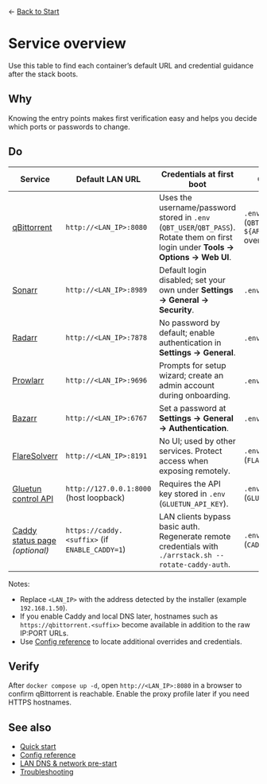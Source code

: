 ← [Back to Start](../README.md)

# Service overview

Use this table to find each container’s default URL and credential guidance after the stack boots.

## Why
Knowing the entry points makes first verification easy and helps you decide which ports or passwords to change.

## Do
| Service | Default LAN URL | Credentials at first boot | Change ports in |
| --- | --- | --- | --- |
| [qBittorrent](https://www.qbittorrent.org/) | `http://<LAN_IP>:8080` | Uses the username/password stored in `.env` (`QBT_USER`/`QBT_PASS`). Rotate them on first login under **Tools → Options → Web UI**. | `.env` (`QBT_HTTP_PORT_HOST`) or `${ARR_BASE}/userr.conf` overrides |
| [Sonarr](https://sonarr.tv/) | `http://<LAN_IP>:8989` | Default login disabled; set your own under **Settings → General → Security**. | `.env` (`SONARR_PORT`) |
| [Radarr](https://radarr.video/) | `http://<LAN_IP>:7878` | No password by default; enable authentication in **Settings → General**. | `.env` (`RADARR_PORT`) |
| [Prowlarr](https://prowlarr.com/) | `http://<LAN_IP>:9696` | Prompts for setup wizard; create an admin account during onboarding. | `.env` (`PROWLARR_PORT`) |
| [Bazarr](https://www.bazarr.media/) | `http://<LAN_IP>:6767` | Set a password at **Settings → General → Authentication**. | `.env` (`BAZARR_PORT`) |
| [FlareSolverr](https://flaresolverr.com/) | `http://<LAN_IP>:8191` | No UI; used by other services. Protect access when exposing remotely. | `.env` (`FLARESOLVERR_PORT`) |
| [Gluetun control API](https://github.com/qdm12/gluetun) | `http://127.0.0.1:8000` (host loopback) | Requires the API key stored in `.env` (`GLUETUN_API_KEY`). | `.env` (`GLUETUN_CONTROL_PORT`) |
| [Caddy status page](https://caddyserver.com/) *(optional)* | `https://caddy.<suffix>` (if `ENABLE_CADDY=1`) | LAN clients bypass basic auth. Regenerate remote credentials with `./arrstack.sh --rotate-caddy-auth`. | `.env` (`CADDY_DOMAIN_SUFFIX`) |

Notes:
- Replace `<LAN_IP>` with the address detected by the installer (example `192.168.1.50`).
- If you enable Caddy and local DNS later, hostnames such as `https://qbittorrent.<suffix>` become available in addition to the raw IP:PORT URLs.
- Use [Config reference](config.md) to locate additional overrides and credentials.

## Verify
After `docker compose up -d`, open `http://<LAN_IP>:8080` in a browser to confirm qBittorrent is reachable. Enable the proxy profile later if you need HTTPS hostnames.

## See also
- [Quick start](../README.md)
- [Config reference](config.md)
- [LAN DNS & network pre-start](lan-dns-network-setup.md)
- [Troubleshooting](troubleshooting.md)
